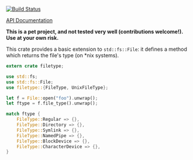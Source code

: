 [![Build Status](https://travis-ci.org/dead10ck/filetype-rs.svg?branch=master)](https://travis-ci.org/dead10ck/filetype-rs)

[API Documentation](http://dead10ck.github.io/filetype-rs/filetype/)

**This is a pet project, and not tested very well (contributions welcome!).
Use at your own risk.**

This crate provides a basic extension to `std::fs::File`: it defines a method
which returns the file's type (on *nix systems).

```rust
extern crate filetype;

use std::fs;
use std::fs::File;
use filetype::{FileType, UnixFileType};

let f = File::open("foo").unwrap();
let ftype = f.file_type().unwrap();

match ftype {
    FileType::Regular => {},
    FileType::Directory => {},
    FileType::Symlink => {},
    FileType::NamedPipe => {},
    FileType::BlockDevice => {},
    FileType::CharacterDevice => {},
}
```
